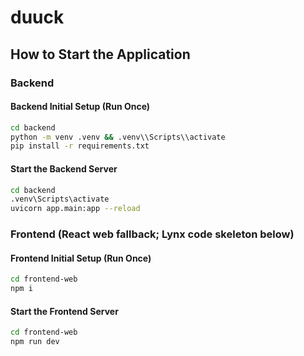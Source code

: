 # duuck

## How to Start the Application

### Backend

#### Backend Initial Setup (Run Once)

```bash
cd backend
python -m venv .venv && .venv\\Scripts\\activate
pip install -r requirements.txt
```

#### Start the Backend Server

```bash
cd backend
.venv\Scripts\activate
uvicorn app.main:app --reload
```

### Frontend (React web fallback; Lynx code skeleton below)

#### Frontend Initial Setup (Run Once)

```bash
cd frontend-web
npm i
```

#### Start the Frontend Server

```bash
cd frontend-web
npm run dev
```